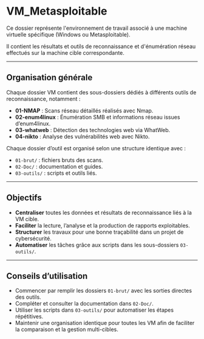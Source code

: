 # VM_Metasploitable

Ce dossier représente l'environnement de travail associé à une machine virtuelle spécifique (Windows ou Metasploitable). 

Il contient les résultats et outils de reconnaissance et d'énumération réseau effectués sur la machine cible correspondante.

---

## Organisation générale

Chaque dossier VM contient des sous-dossiers dédiés à différents outils de reconnaissance, notamment :

- **01-NMAP** : Scans réseau détaillés réalisés avec Nmap.
- **02-enum4linux** : Énumération SMB et informations réseau issues d’enum4linux.
- **03-whatweb** : Détection des technologies web via WhatWeb.
- **04-nikto** : Analyse des vulnérabilités web avec Nikto.

Chaque dossier d’outil est organisé selon une structure identique avec :

- `01-brut/` : fichiers bruts des scans.
- `02-Doc/` : documentation et guides.
- `03-outils/` : scripts et outils liés.

---

## Objectifs

- **Centraliser** toutes les données et résultats de reconnaissance liés à la VM cible.
- **Faciliter** la lecture, l’analyse et la production de rapports exploitables.
- **Structurer** les travaux pour une bonne traçabilité dans un projet de cybersécurité.
- **Automatiser** les tâches grâce aux scripts dans les sous-dossiers `03-outils/`.

---

## Conseils d’utilisation

- Commencer par remplir les dossiers `01-brut/` avec les sorties directes des outils.
- Compléter et consulter la documentation dans `02-Doc/`.
- Utiliser les scripts dans `03-outils/` pour automatiser les étapes répétitives.
- Maintenir une organisation identique pour toutes les VM afin de faciliter la comparaison et la gestion multi-cibles.